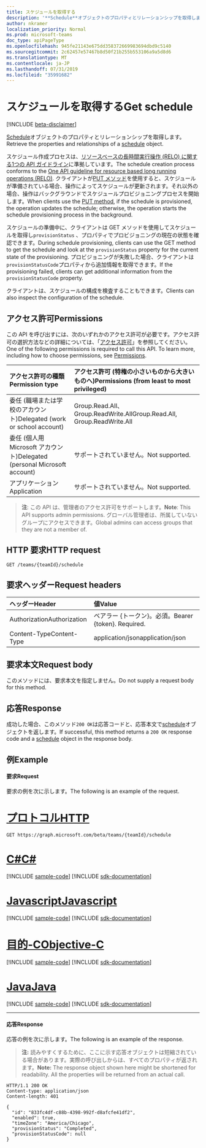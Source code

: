 ```yaml
---
title: スケジュールを取得する
description: '**Schedule**オブジェクトのプロパティとリレーションシップを取得します。'
author: nkramer
localization_priority: Normal
ms.prod: microsoft-teams
doc_type: apiPageType
ms.openlocfilehash: 945fe21143e675dd358372669983694dbd9c5140
ms.sourcegitcommit: 2c62457e57467b8d50f21b255b553106a9a5d8d6
ms.translationtype: MT
ms.contentlocale: ja-JP
ms.lasthandoff: 07/31/2019
ms.locfileid: "35991682"
---
```

# <a name="get-schedule"></a><span data-ttu-id="40fd6-103">スケジュールを取得する</span><span class="sxs-lookup"><span data-stu-id="40fd6-103">Get schedule</span></span>

[!INCLUDE [beta-disclaimer](../../includes/beta-disclaimer.md)]

<span data-ttu-id="40fd6-104">[Schedule](../resources/schedule.md)オブジェクトのプロパティとリレーションシップを取得します。</span><span class="sxs-lookup"><span data-stu-id="40fd6-104">Retrieve the properties and relationships of a [schedule](../resources/schedule.md) object.</span></span>

<span data-ttu-id="40fd6-105">スケジュール作成プロセスは、[リソースベースの長時間実行操作 (RELO) に関する1つの API ガイドライン](https://github.com/Microsoft/api-guidelines/blob/master/Guidelines.md#131-resource-based-long-running-operations-relo)に準拠しています。</span><span class="sxs-lookup"><span data-stu-id="40fd6-105">The schedule creation process conforms to the [One API guideline for resource based long running operations (RELO)](https://github.com/Microsoft/api-guidelines/blob/master/Guidelines.md#131-resource-based-long-running-operations-relo).</span></span>
<span data-ttu-id="40fd6-106">クライアントが[PUT メソッド](team-put-schedule.md)を使用すると、スケジュールが準備されている場合、操作によってスケジュールが更新されます。それ以外の場合、操作はバックグラウンドでスケジュールプロビジョニングプロセスを開始します。</span><span class="sxs-lookup"><span data-stu-id="40fd6-106">When clients use the [PUT method](team-put-schedule.md), if the schedule is provisioned, the operation updates the schedule; otherwise, the operation starts the schedule provisioning process in the background.</span></span>

<span data-ttu-id="40fd6-107">スケジュールの準備中に、クライアントは GET メソッドを使用してスケジュールを取得し`provisionStatus` 、プロパティでプロビジョニングの現在の状態を確認できます。</span><span class="sxs-lookup"><span data-stu-id="40fd6-107">During schedule provisioning, clients can use the GET method to get the schedule and look at the `provisionStatus` property for the current state of the provisioning.</span></span> <span data-ttu-id="40fd6-108">プロビジョニングが失敗した場合、クライアントは`provisionStatusCode`プロパティから追加情報を取得できます。</span><span class="sxs-lookup"><span data-stu-id="40fd6-108">If the provisioning failed, clients can get additional information from the `provisionStatusCode` property.</span></span>

<span data-ttu-id="40fd6-109">クライアントは、スケジュールの構成を検査することもできます。</span><span class="sxs-lookup"><span data-stu-id="40fd6-109">Clients can also inspect the configuration of the schedule.</span></span>

## <a name="permissions"></a><span data-ttu-id="40fd6-110">アクセス許可</span><span class="sxs-lookup"><span data-stu-id="40fd6-110">Permissions</span></span>

<span data-ttu-id="40fd6-p103">この API を呼び出すには、次のいずれかのアクセス許可が必要です。アクセス許可の選択方法などの詳細については、「[アクセス許可](/graph/permissions-reference)」を参照してください。</span><span class="sxs-lookup"><span data-stu-id="40fd6-p103">One of the following permissions is required to call this API. To learn more, including how to choose permissions, see [Permissions](/graph/permissions-reference).</span></span>

|<span data-ttu-id="40fd6-113">アクセス許可の種類</span><span class="sxs-lookup"><span data-stu-id="40fd6-113">Permission type</span></span>      | <span data-ttu-id="40fd6-114">アクセス許可 (特権の小さいものから大きいものへ)</span><span class="sxs-lookup"><span data-stu-id="40fd6-114">Permissions (from least to most privileged)</span></span>              |
|:--------------------|:---------------------------------------------------------|
|<span data-ttu-id="40fd6-115">委任 (職場または学校のアカウント)</span><span class="sxs-lookup"><span data-stu-id="40fd6-115">Delegated (work or school account)</span></span> | <span data-ttu-id="40fd6-116">Group.Read.All、Group.ReadWrite.All</span><span class="sxs-lookup"><span data-stu-id="40fd6-116">Group.Read.All, Group.ReadWrite.All</span></span>    |
|<span data-ttu-id="40fd6-117">委任 (個人用 Microsoft アカウント)</span><span class="sxs-lookup"><span data-stu-id="40fd6-117">Delegated (personal Microsoft account)</span></span> | <span data-ttu-id="40fd6-118">サポートされていません。</span><span class="sxs-lookup"><span data-stu-id="40fd6-118">Not supported.</span></span>    |
|<span data-ttu-id="40fd6-119">アプリケーション</span><span class="sxs-lookup"><span data-stu-id="40fd6-119">Application</span></span> | <span data-ttu-id="40fd6-120">サポートされていません。</span><span class="sxs-lookup"><span data-stu-id="40fd6-120">Not supported.</span></span> |

> <span data-ttu-id="40fd6-121">**注**: この API は、管理者のアクセス許可をサポートします。</span><span class="sxs-lookup"><span data-stu-id="40fd6-121">**Note**: This API supports admin permissions.</span></span> <span data-ttu-id="40fd6-122">グローバル管理者は、所属していないグループにアクセスできます。</span><span class="sxs-lookup"><span data-stu-id="40fd6-122">Global admins can access groups that they are not a member of.</span></span>

## <a name="http-request"></a><span data-ttu-id="40fd6-123">HTTP 要求</span><span class="sxs-lookup"><span data-stu-id="40fd6-123">HTTP request</span></span>

<!-- { "blockType": "ignored" } -->

```http
GET /teams/{teamId}/schedule
```

## <a name="request-headers"></a><span data-ttu-id="40fd6-124">要求ヘッダー</span><span class="sxs-lookup"><span data-stu-id="40fd6-124">Request headers</span></span>

| <span data-ttu-id="40fd6-125">ヘッダー</span><span class="sxs-lookup"><span data-stu-id="40fd6-125">Header</span></span>       | <span data-ttu-id="40fd6-126">値</span><span class="sxs-lookup"><span data-stu-id="40fd6-126">Value</span></span> |
|:---------------|:--------|
| <span data-ttu-id="40fd6-127">Authorization</span><span class="sxs-lookup"><span data-stu-id="40fd6-127">Authorization</span></span>  | <span data-ttu-id="40fd6-p105">ベアラー {トークン}。必須。</span><span class="sxs-lookup"><span data-stu-id="40fd6-p105">Bearer {token}. Required.</span></span>  |
| <span data-ttu-id="40fd6-130">Content-Type</span><span class="sxs-lookup"><span data-stu-id="40fd6-130">Content-Type</span></span>  | <span data-ttu-id="40fd6-131">application/json</span><span class="sxs-lookup"><span data-stu-id="40fd6-131">application/json</span></span>  |

## <a name="request-body"></a><span data-ttu-id="40fd6-132">要求本文</span><span class="sxs-lookup"><span data-stu-id="40fd6-132">Request body</span></span>
<span data-ttu-id="40fd6-133">このメソッドには、要求本文を指定しません。</span><span class="sxs-lookup"><span data-stu-id="40fd6-133">Do not supply a request body for this method.</span></span>

## <a name="response"></a><span data-ttu-id="40fd6-134">応答</span><span class="sxs-lookup"><span data-stu-id="40fd6-134">Response</span></span>

<span data-ttu-id="40fd6-135">成功した場合、このメソッド`200 OK`は応答コードと、応答本文で[schedule](../resources/schedule.md)オブジェクトを返します。</span><span class="sxs-lookup"><span data-stu-id="40fd6-135">If successful, this method returns a `200 OK` response code and a [schedule](../resources/schedule.md) object in the response body.</span></span>

## <a name="example"></a><span data-ttu-id="40fd6-136">例</span><span class="sxs-lookup"><span data-stu-id="40fd6-136">Example</span></span>

#### <a name="request"></a><span data-ttu-id="40fd6-137">要求</span><span class="sxs-lookup"><span data-stu-id="40fd6-137">Request</span></span>

<span data-ttu-id="40fd6-138">要求の例を次に示します。</span><span class="sxs-lookup"><span data-stu-id="40fd6-138">The following is an example of the request.</span></span>

# <a name="httptabhttp"></a>[<span data-ttu-id="40fd6-139">プロトコル</span><span class="sxs-lookup"><span data-stu-id="40fd6-139">HTTP</span></span>](#tab/http)
<!-- {
  "blockType": "request",
  "name": "schedule-get"
}-->
```http
GET https://graph.microsoft.com/beta/teams/{teamId}/schedule
```
# <a name="ctabcsharp"></a>[<span data-ttu-id="40fd6-140">C#</span><span class="sxs-lookup"><span data-stu-id="40fd6-140">C#</span></span>](#tab/csharp)
[!INCLUDE [sample-code](../includes/snippets/csharp/schedule-get-csharp-snippets.md)]
[!INCLUDE [sdk-documentation](../includes/snippets/snippets-sdk-documentation-link.md)]

# <a name="javascripttabjavascript"></a>[<span data-ttu-id="40fd6-141">Javascript</span><span class="sxs-lookup"><span data-stu-id="40fd6-141">Javascript</span></span>](#tab/javascript)
[!INCLUDE [sample-code](../includes/snippets/javascript/schedule-get-javascript-snippets.md)]
[!INCLUDE [sdk-documentation](../includes/snippets/snippets-sdk-documentation-link.md)]

# <a name="objective-ctabobjc"></a>[<span data-ttu-id="40fd6-142">目的-C</span><span class="sxs-lookup"><span data-stu-id="40fd6-142">Objective-C</span></span>](#tab/objc)
[!INCLUDE [sample-code](../includes/snippets/objc/schedule-get-objc-snippets.md)]
[!INCLUDE [sdk-documentation](../includes/snippets/snippets-sdk-documentation-link.md)]

# <a name="javatabjava"></a>[<span data-ttu-id="40fd6-143">Java</span><span class="sxs-lookup"><span data-stu-id="40fd6-143">Java</span></span>](#tab/java)
[!INCLUDE [sample-code](../includes/snippets/java/schedule-get-java-snippets.md)]
[!INCLUDE [sdk-documentation](../includes/snippets/snippets-sdk-documentation-link.md)]

---


#### <a name="response"></a><span data-ttu-id="40fd6-144">応答</span><span class="sxs-lookup"><span data-stu-id="40fd6-144">Response</span></span>

<span data-ttu-id="40fd6-145">応答の例を次に示します。</span><span class="sxs-lookup"><span data-stu-id="40fd6-145">The following is an example of the response.</span></span> 

><span data-ttu-id="40fd6-p106">**注:** 読みやすくするために、ここに示す応答オブジェクトは短縮されている場合があります。実際の呼び出しからは、すべてのプロパティが返されます。</span><span class="sxs-lookup"><span data-stu-id="40fd6-p106">**Note:** The response object shown here might be shortened for readability. All the properties will be returned from an actual call.</span></span>
<!-- {
  "blockType": "response",
  "truncated": true,
  "@odata.type": "microsoft.graph.schedule"
} -->

```http
HTTP/1.1 200 OK
Content-type: application/json
Content-length: 401

{
  "id": "833fc4df-c88b-4398-992f-d8afcfe41df2",
  "enabled": true,
  "timeZone": "America/Chicago",
  "provisionStatus": "Completed",
  "provisionStatusCode": null
}
```

<!-- uuid: 8fcb5dbc-d5aa-4681-8e31-b001d5168d79
2015-10-25 14:57:30 UTC -->
<!--
{
  "type": "#page.annotation",
  "description": "Get the schedule",
  "keywords": "",
  "section": "documentation",
  "tocPath": "",
  "suppressions": [
  ]
}
-->
